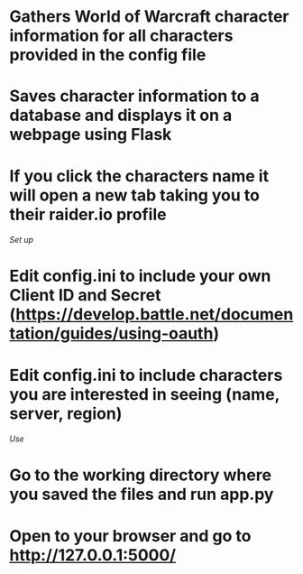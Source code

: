# Gathers World of Warcraft character information for all characters provided in the config file
# Saves character information to a database and displays it on a webpage using Flask
# If you click the characters name it will open a new tab taking you to their raider.io profile


###### Set up ######
# Edit config.ini to include your own Client ID and Secret (https://develop.battle.net/documentation/guides/using-oauth)

# Edit config.ini to include characters you are interested in seeing (name, server, region)

###### Use ######
# Go to the working directory where you saved the files and run app.py
# Open to your browser and go to http://127.0.0.1:5000/



